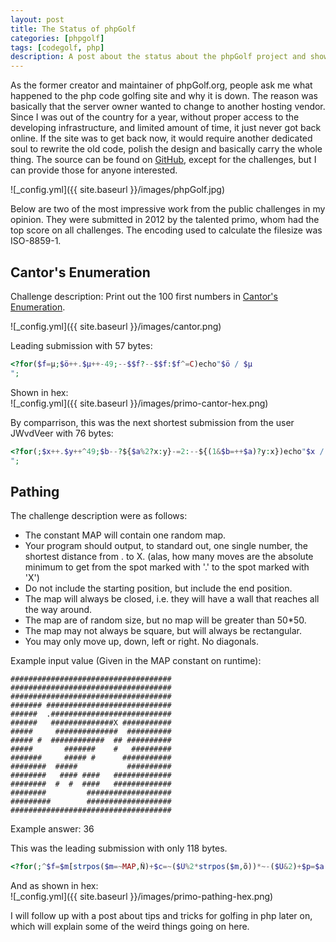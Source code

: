 ```yaml
---
layout: post
title: The Status of phpGolf
categories: [phpgolf]
tags: [codegolf, php]
description: A post about the status about the phpGolf project and showing off some legendary submissions.
---
```


As the former creator and maintainer of phpGolf.org, people ask me what happened to the php code golfing site and why it is down. The reason was basically that the server owner wanted to change to another hosting vendor. Since I was out of the country for a year, without proper access to the developing infrastructure, and limited amount of time, it just never got back online. If the site was to get back now, it would require another dedicated soul to rewrite the old code, polish the design and basically carry the whole thing. The source can be found on <a href="https://github.com/phpGolf">GitHub</a>, except for the challenges, but I can provide those for anyone interested. 

![_config.yml]({{ site.baseurl }}/images/phpGolf.jpg)
  
Below are two of the most impressive work from the public challenges in my opinion. They were submitted in 2012 by the talented primo, whom had the top score on all challenges. The encoding used to calculate the filesize was ISO-8859-1.

## Cantor's Enumeration

Challenge description: Print out the 100 first numbers in <a href="https://pastebin.com/4nub2H0r">Cantor's Enumeration</a>.

![_config.yml]({{ site.baseurl }}/images/cantor.png)

Leading submission with 57 bytes:
```php
<?for($f=µ;$ö++.$µ++-49;--$$f?--$$f:$f^=C)echo"$ö / $µ
";
```

Shown in hex:  
![_config.yml]({{ site.baseurl }}/images/primo-cantor-hex.png)

By comparrison, this was the next shortest submission from the user JWvdVeer with 76 bytes:
```php
<?for(;$x++.$y++^49;$b--?${$a%2?x:y}-=2:--${(1&$b=++$a)?y:x})echo"$x / $y
";
```

## Pathing

The challenge description were as follows:

* The constant MAP will contain one random map.
* Your program should output, to standard out, one single number,
the shortest distance from . to X. (alas, how many moves are the absolute 
minimum to get from the spot marked with '.' to the spot marked with 'X')
* Do not include the starting position, but include the end position.
* The map will always be closed, i.e. they will have a wall that reaches all the way around.
* The map are of random size, but no map will be greater than 50*50.
* The map may not always be square, but will always be rectangular.
* You may only move up, down, left or right. No diagonals.

Example input value (Given in the MAP constant on runtime):

```
####################################
####################################
####################################
####### ############################
######  .###########################
######   ##############X ###########
#####     ##############  ##########
##### #  ############  ## ##########
#####       #######    #   #########
#######     ##### #      ###########
########  #####           ##########
########   #### ####   #############
########  #  #  ####   #############
########         ###################
#########        ###################
####################################
```

Example answer: 36

This was the leading submission with only 118 bytes.

```php
<?for(;^$f=$m[strpos($m=~MAP,Ñ)+$c=~($Ü%2*strpos($m,õ))*~-($Ü&2)+$p=$a[$Ü++/5-3]];)${$$f|$$c?z:$a[]=$c}=$$p+1;echo$z;
```

And as shown in hex:  
![_config.yml]({{ site.baseurl }}/images/primo-pathing-hex.png)


I will follow up with a post about tips and tricks for golfing in php later on, which will explain some of the weird things going on here.


